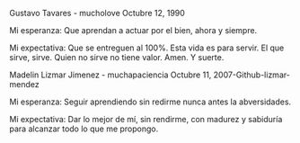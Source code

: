 Gustavo Tavares - mucholove
Octubre 12, 1990

Mi esperanza:
Que aprendan a actuar por el bien, ahora y siempre.

Mi expectativa:
Que se entreguen al 100%. Esta vida es para servir.
El que sirve, sirve. Quien no sirve no tiene valor.
Amen. Y suerte. 


Madelin Lizmar Jimenez - muchapaciencia
Octubre 11, 2007-Github-lizmar-mendez

Mi esperanza:
Seguir aprendiendo sin redirme nunca antes la abversidades.

Mi expectativa:
Dar lo mejor de mí, sin rendirme, con madurez y 
sabiduría para alcanzar todo lo que me propongo.

